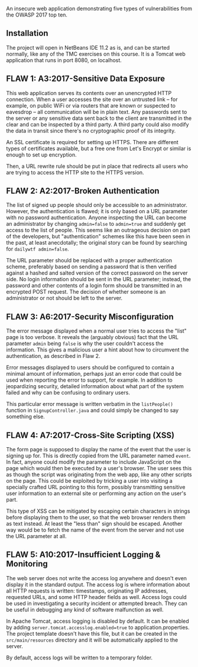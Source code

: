 An insecure web application demonstrating five types of vulnerabilities from the OWASP 2017 top ten.



## Installation

The project will open in NetBeans IDE 11.2 as is, and can be started normally,
like any of the TMC exercises on this course. It is a Tomcat web application that runs in port 8080, on localhost.



## FLAW 1: A3:2017-Sensitive Data Exposure

This web application serves its contents over an unencrypted HTTP connection.
When a user accesses the site over an untrusted link – for example, on public
WiFi or via routers that are known or suspected to eavesdrop – all communication will be in
plain text. Any passwords sent to the server or any sensitive data sent back
to the client are transmitted in the clear and can be inspected by a third
party. A third party could also modify the data in transit since there's no cryptographic
proof of its integrity.

An SSL certificate is required for setting up HTTPS. There are different types
of certificates available, but a free one from Let's Encrypt or similar is enough
to set up encryption.

Then, a URL rewrite rule should be put in place that redirects all users who are
trying to access the HTTP site to the HTTPS version. 



## FLAW 2: A2:2017-Broken Authentication

The list of signed up people should only be accessible to an administrator. However,
the authentication is flawed; it is only based on a URL parameter with no password
authentication. Anyone inspecting the URL can become an administrator by changing `admin=false` to `admin=true` and
suddenly get access to the list of people. This seems like an outrageous decision
on part of the developers, but "authentication" schemes like this have been seen
in the past, at least anecdotally; the original story can be found by searching for
`dailywtf admin=false`.

The URL parameter should be replaced with a proper authentication scheme, preferably based on
sending a password that is then verified against a hashed and salted version of the correct
password on the server side. No login information should
be sent in the URL parameter; instead, the password and other contents of a login form should be
transmitted in an encrypted POST request. The decision of whether someone is
an administrator or not should be left to the server.



## FLAW 3: A6:2017-Security Misconfiguration

The error message displayed when a normal user tries to access the "list" page is too
verbose. It reveals the (arguably obvious) fact that the URL parameter `admin` being `false`
is why the user couldn't access the information. This gives a malicious user a hint about
how to circumvent the authentication, as described in Flaw 2.

Error messages displayed to users should be configured to contain a minimal amount of
information, perhaps just an error code that could be used when reporting the error to
support, for example. In addition to jeopardizing security, detailed information about
what part of the system failed and why can be confusing to ordinary users.

This particular error message is written verbatim in the `listPeople()` function in
`SignupController.java` and could simply be changed to say something else.



## FLAW 4: A7:2017-Cross-Site Scripting (XSS)

The form page is supposed to display the name of the event that the user is signing up for. This is
directly copied from the URL parameter named `event`. In fact, anyone could modify the parameter
to include JavaScript on the page which would then be executed by a user's browser.
The user sees this as though the script was originating from the web app, like any other scripts
on the page. This could be exploited by tricking a user into visiting a specially crafted URL pointing
to this form, possibly transmitting sensitive user information to an external site or performing
any action on the user's part.

This type of XSS can be mitigated by escaping certain characters in strings before displaying them to
the user, so that the web browser renders them as text instead. At least the "less than" sign should
be escaped. Another way would be to fetch the name of the event from the server and not use the URL
parameter at all.



## FLAW 5: A10:2017-Insufficient Logging & Monitoring

The web server does not write the access log anywhere and doesn't even display it in
the standard output. The access log is where information about all HTTP requests is
written: timestamps, originating IP addresses, requested URLs, and some HTTP header fields as
well. Access logs could be used in investigating a security incident or attempted breach.
They can be useful in debugging any kind of software malfunction as well.

In Apache Tomcat, access logging is disabled by default. It can be enabled by adding
`server.tomcat.accesslog.enabled=true` to application.properties. The project template
doesn't have this file, but it can be created in the `src/main/resources` directory and
it will be automatically applied to the server.

By default, access logs will be written to a temporary folder.